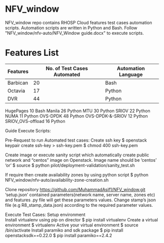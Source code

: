 # NFV_window
NFV_window repo contains RHOSP Cloud features test cases automation scripts. Automation scripts are written in Python and Bash. Follow "NFV_window/nfv-auto/NFV_Window guide.docx" to execute scripts.  
# Features List
| Features	       | No. of Test Cases Automated | Automation Language |
|------------------|-----------------------------|---------------------|
| Barbican	       |   20	                      |     Bash            |
| Octavia	       |   17	                      |     Python          |
| DVR	             |   44	                      |     Python          |
HugePages	10	                           Bash
Manila	   26	                           Python
MTU	      30	                           Python
SRIOV	      22	                           Python
NUMA	      11	                           Python
OVS-DPDK	   48	                           Python
OVS-DPDK-&-SRIOV	12	                     Python
SRIOV_OVS-offload	16                      Python



Guide Execute Scripts:

Pre-Request to run Automated test cases:
Create ssh key
$ openstack keypair create ssh-key > ssh-key.pem
$ chmod 400 ssh-key.pem

Create image or execute sanity script which automatically create public network and “centos” image on Openstack.
Image name should be ‘centos’
‘or’
$ source <overcloud>
$ python pilot/deployment-validation/sanity_test.sh


If require then create availability zones by using python script
$ python NFV_window/nfv-auto/availability-zone-creation.sh

Clone repository
https://github.com/MuhammadAsif1/NFV_window.git
‘setup.json’ contained parameters(network name, server name, zones etc) and features .py file will get these parameters values.
Change stamp’s json file (e.g R8_stamp_data.json) according to the required parameter values.


Execute Test Cases:
Setup environment  
Install virtualenv using pip on director
   $ pip install virtualenv
Create a virtual environment
   $ virtualenv  <env-name>
Active your virtual environment
   $ source <env-name>/bin/activate
Install paramiko and sdk package
   $ pip install openstacksdk==0.22.0
   $ pip install paramiko==2.4.2
